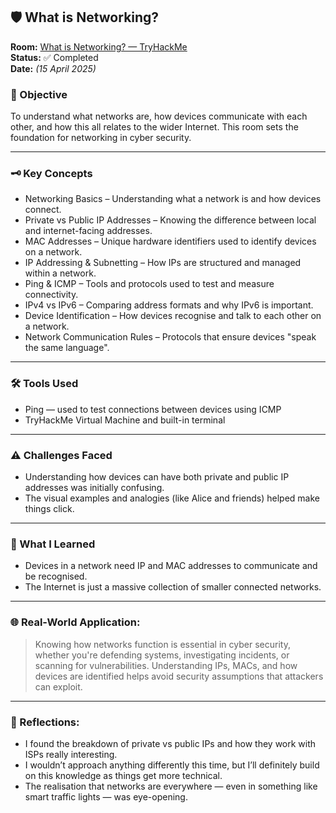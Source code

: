 ## 🛡️ What is Networking?

**Room:** [What is Networking? — TryHackMe](https://tryhackme.com/room/whatisnetworking)  
**Status:** ✅ Completed  
**Date:** *(15 April 2025)* 

### 🎯 Objective
To understand what networks are, how devices communicate with each other, and how this all relates to the wider Internet. This room sets the foundation for networking in cyber security.

---

### 🗝️ Key Concepts
- Networking Basics – Understanding what a network is and how devices connect.
- Private vs Public IP Addresses – Knowing the difference between local and internet-facing addresses.
- MAC Addresses – Unique hardware identifiers used to identify devices on a network.
- IP Addressing & Subnetting – How IPs are structured and managed within a network.
- Ping & ICMP – Tools and protocols used to test and measure connectivity.
- IPv4 vs IPv6 – Comparing address formats and why IPv6 is important.
- Device Identification – How devices recognise and talk to each other on a network.
- Network Communication Rules – Protocols that ensure devices "speak the same language".

---

### 🛠️ Tools Used
- Ping — used to test connections between devices using ICMP
- TryHackMe Virtual Machine and built-in terminal

---

### ⚠️ Challenges Faced
- Understanding how devices can have both private and public IP addresses was initially confusing.
- The visual examples and analogies (like Alice and friends) helped make things click.

---

### 🧠 What I Learned
- Devices in a network need IP and MAC addresses to communicate and be recognised.
- The Internet is just a massive collection of smaller connected networks.

---

### 🌐 Real-World Application:
> Knowing how networks function is essential in cyber security, whether you're defending systems, investigating incidents, or scanning for vulnerabilities. Understanding IPs, MACs, and how devices are identified helps avoid security assumptions that attackers can exploit.

---

### 💭 Reflections:
- I found the breakdown of private vs public IPs and how they work with ISPs really interesting.
- I wouldn’t approach anything differently this time, but I’ll definitely build on this knowledge as things get more technical.
- The realisation that networks are everywhere — even in something like smart traffic lights — was eye-opening.
